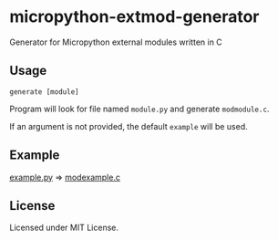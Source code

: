 micropython-extmod-generator
============================

Generator for Micropython external modules written in C

Usage
-----

```
generate [module]
```

Program will look for file named `module.py` and generate `modmodule.c`.

If an argument is not provided, the default `example` will be used.

Example
-------

[example.py](example.py) ⇒ [modexample.c](modexample.c)

License
-------

Licensed under MIT License.
